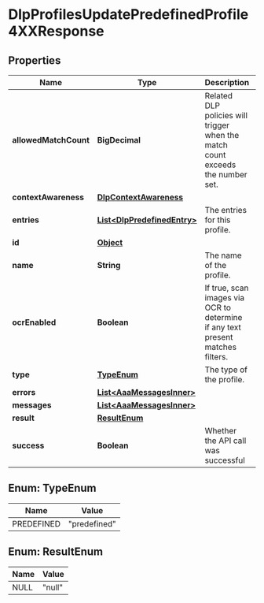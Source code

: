 

# DlpProfilesUpdatePredefinedProfile4XXResponse


## Properties

| Name | Type | Description | Notes |
|------------ | ------------- | ------------- | -------------|
|**allowedMatchCount** | **BigDecimal** | Related DLP policies will trigger when the match count exceeds the number set. |  [optional] |
|**contextAwareness** | [**DlpContextAwareness**](DlpContextAwareness.md) |  |  [optional] |
|**entries** | [**List&lt;DlpPredefinedEntry&gt;**](DlpPredefinedEntry.md) | The entries for this profile. |  [optional] |
|**id** | [**Object**](Object.md) |  |  [optional] |
|**name** | **String** | The name of the profile. |  [optional] |
|**ocrEnabled** | **Boolean** | If true, scan images via OCR to determine if any text present matches filters. |  [optional] |
|**type** | [**TypeEnum**](#TypeEnum) | The type of the profile. |  [optional] |
|**errors** | [**List&lt;AaaMessagesInner&gt;**](AaaMessagesInner.md) |  |  |
|**messages** | [**List&lt;AaaMessagesInner&gt;**](AaaMessagesInner.md) |  |  |
|**result** | [**ResultEnum**](#ResultEnum) |  |  |
|**success** | **Boolean** | Whether the API call was successful |  |



## Enum: TypeEnum

| Name | Value |
|---- | -----|
| PREDEFINED | &quot;predefined&quot; |



## Enum: ResultEnum

| Name | Value |
|---- | -----|
| NULL | &quot;null&quot; |



